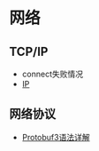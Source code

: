 # 网络

## TCP/IP

- connect失败情况
- [IP](https://blog.csdn.net/slx765633632/article/details/82261755)

## 网络协议

- [Protobuf3语法详解](https://www.cnblogs.com/tohxyblog/p/8974763.html)